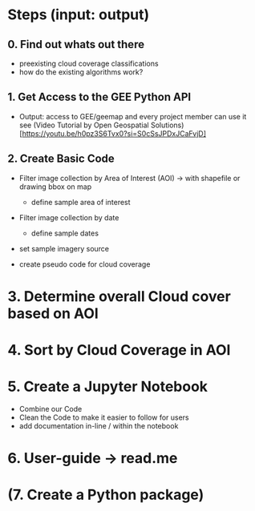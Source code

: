 # Steps (input: output)

## 0. Find out whats out there
- preexisting cloud coverage classifications
- how do the existing algorithms work?

## 1. Get Access to the GEE Python API
- Output: access to GEE/geemap and every project member can use it see (Video Tutorial by Open Geospatial Solutions)[https://youtu.be/h0pz3S6Tvx0?si=S0cSsJPDxJCaFvjD]

## 2. Create Basic Code
- Filter image collection by Area of Interest (AOI) -> with shapefile or drawing bbox on map
    - define sample area of interest
- Filter image collection by date
    - define sample dates

- set sample imagery source

- create pseudo code for cloud coverage

# 3. Determine overall Cloud cover based on AOI


# 4. Sort by Cloud Coverage in AOI


# 5. Create a Jupyter Notebook
- Combine our Code
- Clean the Code to make it easier to follow for users
- add documentation in-line / within the notebook

# 6. User-guide -> read.me


# (7. Create a Python package)

